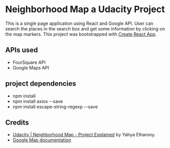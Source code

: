 # Neighborhood Map a Udacity Project
This is a single page application using React and Google API. User can search the places in the search box and get some information by clicking on the map markers.
This project was bootstrapped with [Create React App](https://github.com/facebook/create-react-app).

## APIs used
- FourSquare API
- Google Maps API

## project dependencies
- npm install
- npm install axios --save
- npm install escape-string-regexp --save

## Credits
- [Udacity | Neighborhood Map - Project Explained](https://www.youtube.com/playlist?list=PLgOB68PvvmWCGNn8UMTpcfQEiITzxEEA1) by Yahya Elharony.
- [Google Map documentation](https://developers.google.com/maps/documentation)



